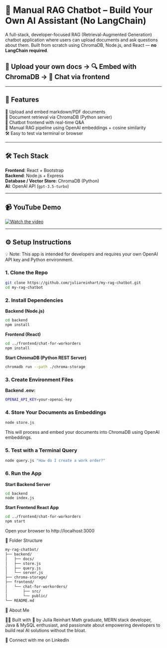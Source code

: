 # 🧠 Manual RAG Chatbot – Build Your Own AI Assistant (No LangChain)

A full-stack, developer-focused RAG (Retrieval-Augmented Generation) chatbot application where users can upload documents and ask questions about them. Built from scratch using ChromaDB, Node.js, and React — **no LangChain required**.

## 📁 Upload your own docs → 🔍 Embed with ChromaDB → 💬 Chat via frontend

---

## 🚀 Features

📂 Upload and embed markdown/PDF documents  
🔎 Document retrieval via ChromaDB (Python server)  
💬 Chatbot frontend with real-time Q&A  
🧠 Manual RAG pipeline using OpenAI embeddings + cosine similarity  
🛠 Easy to test via terminal or browser  

---

## 🛠 Tech Stack

**Frontend**: React + Bootstrap  
**Backend**: Node.js + Express  
**Database / Vector Store**: ChromaDB (Python)  
**AI**: OpenAI API (`gpt-3.5-turbo`)

---

## 📹 YouTube Demo

[![Watch the video](https://img.youtube.com/vi/YOUR_VIDEO_ID_HERE/0.jpg)](https://www.youtube.com/watch?v=YOUR_VIDEO_ID_HERE)

---

## ⚙️ Setup Instructions

💡 Note: This app is intended for developers and requires your own OpenAI API key and Python environment.

### 1. Clone the Repo

```bash
git clone https://github.com/juliareinhart/my-rag-chatbot.git
cd my-rag-chatbot
```

### 2. Install Dependencies
**Backend (Node.js)**
```bash
cd backend
npm install
```
**Frontend (React)**
```bash
cd ../frontend/chat-for-workorders
npm install
```
**Start ChromaDB (Python REST Server)**
```bash
chromadb run --path ./chroma-storage
```

### 3. Create Environment Files
**Backend .env:**
```bash
OPENAI_API_KEY=your-openai-key
```

### 4. Store Your Documents as Embeddings

```bash
node store.js
```
This will process and embed your documents into ChromaDB using OpenAI embeddings.

### 5. Test with a Terminal Query
```bash
node query.js "How do I create a work order?"
```

### 6. Run the App

**Start Backend Server**
```bash
cd backend
node index.js
```
**Start Frontend React App**
```bash
cd ../frontend/chat-for-workorders
npm start
```
Open your browser to http://localhost:3000

📂 Folder Structure
```bash
my-rag-chatbot/
├── backend/
│   ├── docs/
│   ├── store.js
│   ├── query.js
│   └── server.js
├── chroma-storage/
├── frontend/
│   └── chat-for-workorders/
│       ├── src/
│       └── public/
└── README.md
```

🙋 About Me

👩‍💻 Built with 💖 by Julia Reinhart
Math graduate, MERN stack developer, Java & MySQL enthusiast, and passionate about empowering developers to build real AI solutions without the bloat.

🔗 Connect with me on LinkedIn
